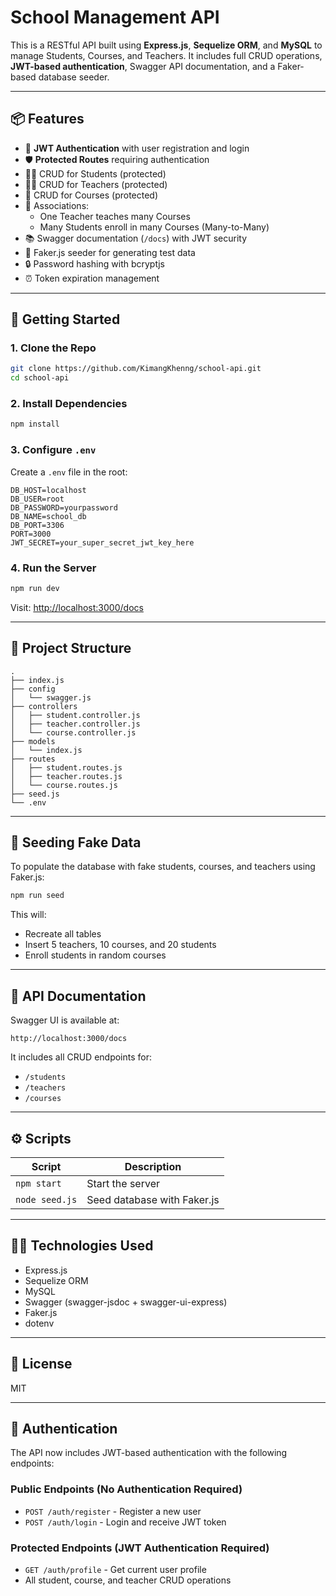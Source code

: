 # School Management API

This is a RESTful API built using **Express.js**, **Sequelize ORM**, and **MySQL** to manage Students, Courses, and Teachers. It includes full CRUD operations, **JWT-based authentication**, Swagger API documentation, and a Faker-based database seeder.

---

## 📦 Features

- 🔐 **JWT Authentication** with user registration and login
- 🛡️ **Protected Routes** requiring authentication
- 🧑‍🎓 CRUD for Students (protected)
- 🧑‍🏫 CRUD for Teachers (protected)
- 📘 CRUD for Courses (protected)
- 🔁 Associations:
  - One Teacher teaches many Courses
  - Many Students enroll in many Courses (Many-to-Many)
- 📚 Swagger documentation (`/docs`) with JWT security
- 🧪 Faker.js seeder for generating test data
- 🔒 Password hashing with bcryptjs
- ⏰ Token expiration management

---

## 🚀 Getting Started

### 1. Clone the Repo

```bash
git clone https://github.com/KimangKhenng/school-api.git
cd school-api
```

### 2. Install Dependencies

```bash
npm install
```

### 3. Configure `.env`

Create a `.env` file in the root:

```env
DB_HOST=localhost
DB_USER=root
DB_PASSWORD=yourpassword
DB_NAME=school_db
DB_PORT=3306
PORT=3000
JWT_SECRET=your_super_secret_jwt_key_here
```

### 4. Run the Server

```bash
npm run dev
```

Visit: [http://localhost:3000/docs](http://localhost:3000/api-docs)

---

## 📂 Project Structure

```
.
├── index.js
├── config
│   └── swagger.js
├── controllers
│   ├── student.controller.js
│   ├── teacher.controller.js
│   └── course.controller.js
├── models
│   └── index.js
├── routes
│   ├── student.routes.js
│   ├── teacher.routes.js
│   └── course.routes.js
├── seed.js
└── .env
```

---

## 🧪 Seeding Fake Data

To populate the database with fake students, courses, and teachers using Faker.js:

```bash
npm run seed
```

This will:
- Recreate all tables
- Insert 5 teachers, 10 courses, and 20 students
- Enroll students in random courses

---

## 📘 API Documentation

Swagger UI is available at:

```
http://localhost:3000/docs
```

It includes all CRUD endpoints for:

- `/students`
- `/teachers`
- `/courses`

---

## ⚙️ Scripts

| Script        | Description            |
|---------------|------------------------|
| `npm start`   | Start the server       |
| `node seed.js`| Seed database with Faker.js |

---

## 🧑‍💻 Technologies Used

- Express.js
- Sequelize ORM
- MySQL
- Swagger (swagger-jsdoc + swagger-ui-express)
- Faker.js
- dotenv

---

## 📄 License

MIT

---

## 🔐 Authentication

The API now includes JWT-based authentication with the following endpoints:

### Public Endpoints (No Authentication Required)
- `POST /auth/register` - Register a new user
- `POST /auth/login` - Login and receive JWT token

### Protected Endpoints (JWT Authentication Required)
- `GET /auth/profile` - Get current user profile
- All student, course, and teacher CRUD operations
